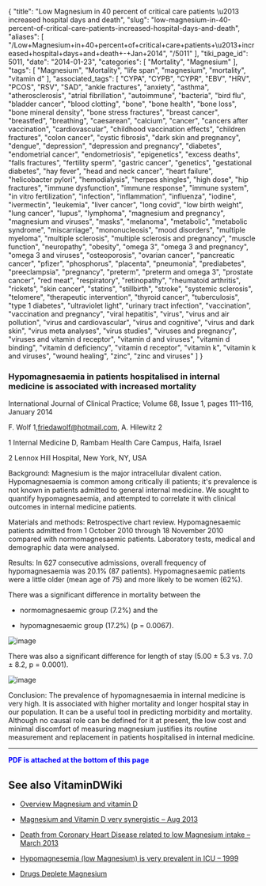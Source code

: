 {
    "title": "Low Magnesium in 40 percent of critical care patients \u2013 increased hospital days and death",
    "slug": "low-magnesium-in-40-percent-of-critical-care-patients-increased-hospital-days-and-death",
    "aliases": [
        "/Low+Magnesium+in+40+percent+of+critical+care+patients+\u2013+increased+hospital+days+and+death+-+Jan+2014",
        "/5011"
    ],
    "tiki_page_id": 5011,
    "date": "2014-01-23",
    "categories": [
        "Mortality",
        "Magnesium"
    ],
    "tags": [
        "Magnesium",
        "Mortality",
        "life span",
        "magnesium",
        "mortality",
        "vitamin d"
    ],
    "associated_tags": [
        "CYPA",
        "CYPB",
        "CYPR",
        "EBV",
        "HRV",
        "PCOS",
        "RSV",
        "SAD",
        "ankle fractures",
        "anxiety",
        "asthma",
        "atherosclerosis",
        "atrial fibrillation",
        "autoimmune",
        "bacteria",
        "bird flu",
        "bladder cancer",
        "blood clotting",
        "bone",
        "bone health",
        "bone loss",
        "bone mineral density",
        "bone stress fractures",
        "breast cancer",
        "breastfed",
        "breathing",
        "caesarean",
        "calcium",
        "cancer",
        "cancers after vaccination",
        "cardiovascular",
        "childhood vaccination effects",
        "children fractures",
        "colon cancer",
        "cystic fibrosis",
        "dark skin and pregnancy",
        "dengue",
        "depression",
        "depression and pregnancy",
        "diabetes",
        "endometrial cancer",
        "endometriosis",
        "epigenetics",
        "excess deaths",
        "falls fractures",
        "fertility sperm",
        "gastric cancer",
        "genetics",
        "gestational diabetes",
        "hay fever",
        "head and neck cancer",
        "heart failure",
        "helicobacter pylori",
        "hemodialysis",
        "herpes shingles",
        "high dose",
        "hip fractures",
        "immune dysfunction",
        "immune response",
        "immune system",
        "in vitro fertilization",
        "infection",
        "inflammation",
        "influenza",
        "iodine",
        "ivermectin",
        "leukemia",
        "liver cancer",
        "long covid",
        "low birth weight",
        "lung cancer",
        "lupus",
        "lymphoma",
        "magnesium and pregnancy",
        "magnesium and viruses",
        "masks",
        "melanoma",
        "metabolic",
        "metabolic syndrome",
        "miscarriage",
        "mononucleosis",
        "mood disorders",
        "multiple myeloma",
        "multiple sclerosis",
        "multiple sclerosis and pregnancy",
        "muscle function",
        "neuropathy",
        "obesity",
        "omega 3",
        "omega 3 and pregnancy",
        "omega 3 and viruses",
        "osteoporosis",
        "ovarian cancer",
        "pancreatic cancer",
        "pfizer",
        "phosphorus",
        "placenta",
        "pneumonia",
        "prediabetes",
        "preeclampsia",
        "pregnancy",
        "preterm",
        "preterm and omega 3",
        "prostate cancer",
        "red meat",
        "respiratory",
        "retinopathy",
        "rheumatoid arthritis",
        "rickets",
        "skin cancer",
        "statins",
        "stillbirth",
        "stroke",
        "systemic sclerosis",
        "telomere",
        "therapeutic intervention",
        "thyroid cancer",
        "tuberculosis",
        "type 1 diabetes",
        "ultraviolet light",
        "urinary tract infection",
        "vaccination",
        "vaccination and pregnancy",
        "viral hepatitis",
        "virus",
        "virus and air pollution",
        "virus and cardiovascular",
        "virus and cognitive",
        "virus and dark skin",
        "virus meta analyses",
        "virus studies",
        "viruses and pregnancy",
        "viruses and vitamin d receptor",
        "vitamin d and viruses",
        "vitamin d binding",
        "vitamin d deficiency",
        "vitamin d receptor",
        "vitamin k",
        "vitamin k and viruses",
        "wound healing",
        "zinc",
        "zinc and viruses"
    ]
}


### Hypomagnesaemia in patients hospitalised in internal medicine is associated with increased mortality

International Journal of Clinical Practice; Volume 68, Issue 1, pages 111–116, January 2014

F. Wolf 1,friedawolf@hotmail.com,     A. Hilewitz 2

1    Internal Medicine D, Rambam Health Care Campus, Haifa, Israel

2    Lennox Hill Hospital, New York, NY, USA

Background: Magnesium is the major intracellular divalent cation. Hypomagnesaemia is common among critically ill patients; it's prevalence is not known in patients admitted to general internal medicine. We sought to quantify hypomagnesaemia, and attempted to correlate it with clinical outcomes in internal medicine patients.

Materials and methods: Retrospective chart review. Hypomagnesaemic patients admitted from 1 October 2010 through 18 November 2010 compared with normomagnesaemic patients. Laboratory tests, medical and demographic data were analysed.

Results: In 627 consecutive admissions, overall frequency of hypomagnesaemia was 20.1% (87 patients). Hypomagnesaemic patients were a little older (mean age of 75) and more likely to be women (62%). 

There was a significant difference in mortality between the 

* normomagnesaemic group (7.2%) and the 

* hypomagnesaemic group (17.2%) (p = 0.0067). 

<img src="https://d378j1rmrlek7x.cloudfront.net/attachments/jpeg/low-mg-more-likely-to-die.jpg" alt="image">

There was also a significant difference for length of stay (5.00 ± 5.3 vs. 7.0 ± 8.2, p = 0.0001).

<img src="https://d378j1rmrlek7x.cloudfront.net/attachments/jpeg/low-mg-in-hospital-longer.jpg" alt="image">

Conclusion: The prevalence of hypomagnesaemia in internal medicine is very high. It is associated with higher mortality and longer hospital stay in our population. It can be a useful tool in predicting morbidity and mortality. Although no causal role can be defined for it at present, the low cost and minimal discomfort of measuring magnesium justifies its routine measurement and replacement in patients hospitalised in internal medicine.

---

 **<span style="color:#00F;">PDF is attached at the bottom of this page</span>** 

## See also VitaminDWiki

* [Overview Magnesium and vitamin D](/tags/overview-magnesium-and-vitamin-d.html)

* [Magnesium and Vitamin D very synergistic – Aug 2013](/posts/magnesium-and-vitamin-d-very-synergistic)

* [Death from Coronary Heart Disease related to low Magnesium intake – March 2013](/posts/death-from-coronary-heart-disease-related-to-low-magnesium-intake)

* [Hypomagnesemia (low Magnesium) is very prevalent in ICU – 1999](/posts/hypomagnesemia-low-magnesium-is-very-prevalent-in-icu-1999)

* [Drugs Deplete Magnesium](/posts/drugs-deplete-magnesium)